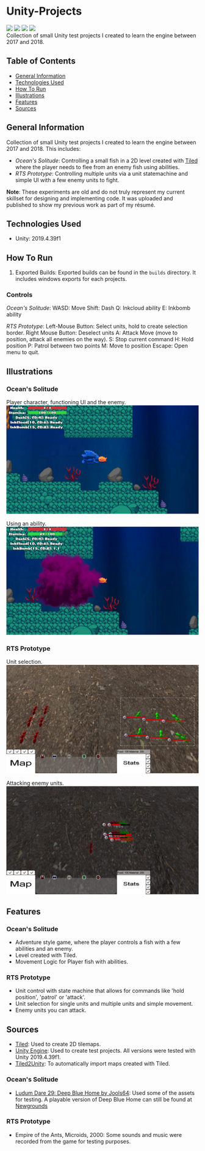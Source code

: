 # Unity-Projects
![](https://img.shields.io/badge/Code-CSharp-informational?style=plastic&logo=csharp&logoColor=white&color=283443)
![](https://img.shields.io/badge/Engine-Unity-informational?style=plastic&logo=unity&logoColor=white&color=283443)
![](https://img.shields.io/badge/Software-Visual_Studio_Code-informational?style=plastic&logo=visualstudiocode&logoColor=white&color=283443)
![](https://img.shields.io/badge/Software-Tiled-informational?style=plastic&logo=&logoColor=white&color=283443)
<br>
Collection of small Unity test projects I created to learn the engine between 2017 and 2018.

## Table of Contents
  - [General Information](#general-information)
  - [Technologies Used](#technologies-used)
  - [How To Run](#how-to-run)
  - [Illustrations](#illustrations)
  - [Features](#features)
  - [Sources](#sources)

## General Information
Collection of small Unity test projects I created to learn the engine between 2017 and 2018.
This includes: 
- *Ocean's Solitude*: Controlling a small fish in a 2D level created with [Tiled](https://www.mapeditor.org/) where the player needs to flee from an enemy fish using abilities.
- *RTS Prototype*: Controlling multiple units via a unit statemachine and simple UI with a few enemy units to fight.

**Note**: These experiments are old and do not truly represent my current skillset for designing and implementing code. It was uploaded and published to show my previous work as part of my résumé.

## Technologies Used
- Unity: 2019.4.39f1

## How To Run
1. Exported Builds:
Exported builds can be found in the `builds` directory. It includes windows exports for each projects. 

### Controls
*Ocean's Solitude*:
WASD: Move
Shift: Dash
Q: Inkcloud ability
E: Inkbomb ability

*RTS Prototype*:
Left-Mouse Button: Select units, hold to create selection border.
Right Mouse Button: Deselect units
A: Attack Move (move to position, attack all enemies on the way).
S: Stop current command
H: Hold position
P: Patrol between two points
M: Move to position
Escape: Open menu to quit.

## Illustrations
### Ocean's Solitude
Player character, functioning UI and the enemy.
![Player](./repo/images/oceans_solitude_1.png)

Using an ability.
![Ability](./repo/images/oceans_solitude_2.png)


### RTS Prototype
Unit selection.
![Unit selection](./repo/images/ant_rts_1.png)

Attacking enemy units.
![Attacking](./repo/images/ant_rts_2.png)

## Features
### Ocean's Solitude
- Adventure style game, where the player controls a fish with a few abilities and an enemy.
- Level created with Tiled.
- Movement Logic for Player fish with abilities.

### RTS Prototype
- Unit control with state machine that allows for commands like 'hold position', 'patrol' or 'attack'.
- Unit selection for single units and multiple units and simple movement.
- Enemy units you can attack.


## Sources
- [Tiled](https://www.mapeditor.org/): Used to create 2D tilemaps.
- [Unity Engine](https://unity.com/): Used to create test projects. All versions were tested with Unity 2019.4.39f1.
- [Tiled2Unity](https://seanba.com/supertiled2unity.html): To automatically import maps created with Tiled.
  
### Ocean's Solitude
- [Ludum Dare 29: Deep Blue Home by Jools64](https://web.archive.org/web/20170703054547/http://www.ludumdare.com/compo/ludum-dare-29/?action=preview&uid=17060): Used some of the assets for testing. A playable version of Deep Blue Home can still be found at [Newgrounds](https://www.newgrounds.com/portal/view/638327)

### RTS Prototype
- Empire of the Ants, Microids, 2000: Some sounds and music were recorded from the game for testing purposes.
